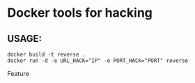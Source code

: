 

# Docker tools for hacking

## USAGE:

```
docker build -t reverse .
docker run -d -e URL_HACK="IP" -e PORT_HACK="PORT" reverse
```


Feature
